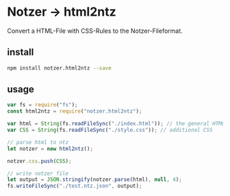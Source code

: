 # Notzer → html2ntz
Convert a HTML-File with CSS-Rules to the Notzer-Fileformat.


## install
```sh
npm install notzer.html2ntz --save
```

## usage
```js
var fs = require("fs");
const html2ntz = require("notzer.html2ntz");

var html = String(fs.readFileSync("./index.html")); // the general HTML
var CSS = String(fs.readFileSync("./style.css")); // additional CSS

// parse html to ntz
let notzer = new html2ntz();

notzer.css.push(CSS);

// write notzer file
let output = JSON.stringify(notzer.parse(html), null, 4);
fs.writeFileSync("./test.ntz.json", output);
```
